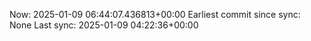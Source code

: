 Now: 2025-01-09 06:44:07.436813+00:00 Earliest commit since sync: None Last sync: 2025-01-09 04:22:36+00:00

